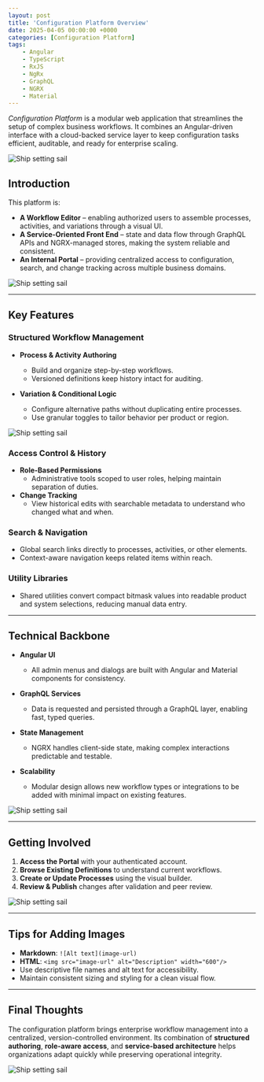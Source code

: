 ```yaml
---
layout: post
title: 'Configuration Platform Overview'
date: 2025-04-05 00:00:00 +0000
categories: [Configuration Platform]
tags:
    - Angular
    - TypeScript
    - RxJS
    - NgRx
    - GraphQL
    - NGRX
    - Material
---
```


_Configuration Platform_ is a modular web application that streamlines the setup of complex business workflows. It combines an Angular-driven interface with a cloud-backed service layer to keep configuration tasks efficient, auditable, and ready for enterprise scaling.

![Ship setting sail](https://placehold.co/600x400?text=Placeholder&format=svg)


## Introduction

This platform is:

-   **A Workflow Editor** – enabling authorized users to assemble processes, activities, and variations through a visual UI.
-   **A Service-Oriented Front End** – state and data flow through GraphQL APIs and NGRX-managed stores, making the system reliable and consistent.
-   **An Internal Portal** – providing centralized access to configuration, search, and change tracking across multiple business domains.

![Ship setting sail](https://placehold.co/600x400?text=Placeholder&format=svg)

---

## Key Features

### Structured Workflow Management

-   **Process & Activity Authoring**

    -   Build and organize step-by-step workflows.
    -   Versioned definitions keep history intact for auditing.

-   **Variation & Conditional Logic**
    -   Configure alternative paths without duplicating entire processes.
    -   Use granular toggles to tailor behavior per product or region.

![Ship setting sail](https://placehold.co/600x400?text=Placeholder&format=svg)

### Access Control & History

-   **Role-Based Permissions**
    -   Administrative tools scoped to user roles, helping maintain separation of duties.
-   **Change Tracking**
    -   View historical edits with searchable metadata to understand who changed what and when.

### Search & Navigation

-   Global search links directly to processes, activities, or other elements.
-   Context-aware navigation keeps related items within reach.

### Utility Libraries

-   Shared utilities convert compact bitmask values into readable product and system selections, reducing manual data entry.

---

## Technical Backbone

-   **Angular UI**

    -   All admin menus and dialogs are built with Angular and Material components for consistency.

-   **GraphQL Services**

    -   Data is requested and persisted through a GraphQL layer, enabling fast, typed queries.

-   **State Management**

    -   NGRX handles client-side state, making complex interactions predictable and testable.

-   **Scalability**
    -   Modular design allows new workflow types or integrations to be added with minimal impact on existing features.

![Ship setting sail](https://placehold.co/600x400?text=Placeholder&format=svg)

---

## Getting Involved

1. **Access the Portal** with your authenticated account.
2. **Browse Existing Definitions** to understand current workflows.
3. **Create or Update Processes** using the visual builder.
4. **Review & Publish** changes after validation and peer review.

![Ship setting sail](https://placehold.co/600x400?text=Placeholder&format=svg)

---

## Tips for Adding Images

-   **Markdown**: `![Alt text](image-url)`
-   **HTML**: `<img src="image-url" alt="Description" width="600"/>`
-   Use descriptive file names and alt text for accessibility.
-   Maintain consistent sizing and styling for a clean visual flow.

---

## Final Thoughts

The configuration platform brings enterprise workflow management into a centralized, version-controlled environment. Its combination of **structured authoring**, **role-aware access**, and **service-based architecture** helps organizations adapt quickly while preserving operational integrity.

![Ship setting sail](https://placehold.co/600x400?text=Placeholder&format=svg)
